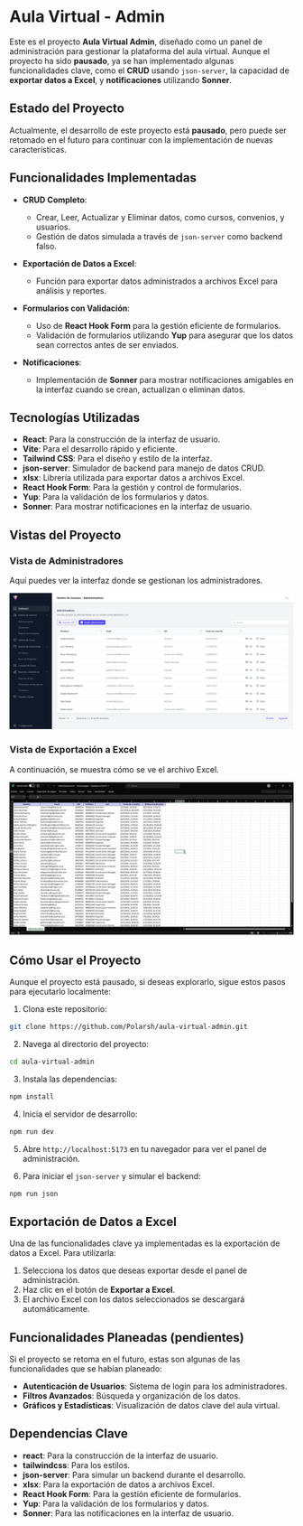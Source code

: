 # Aula Virtual - Admin

Este es el proyecto **Aula Virtual Admin**, diseñado como un panel de administración para gestionar la plataforma del aula virtual. Aunque el proyecto ha sido **pausado**, ya se han implementado algunas funcionalidades clave, como el **CRUD** usando `json-server`, la capacidad de **exportar datos a Excel**, y **notificaciones** utilizando **Sonner**.

## Estado del Proyecto

Actualmente, el desarrollo de este proyecto está **pausado**, pero puede ser retomado en el futuro para continuar con la implementación de nuevas características.

## Funcionalidades Implementadas

- **CRUD Completo**: 
  - Crear, Leer, Actualizar y Eliminar datos, como cursos, convenios, y usuarios.
  - Gestión de datos simulada a través de `json-server` como backend falso.
  
- **Exportación de Datos a Excel**:
  - Función para exportar datos administrados a archivos Excel para análisis y reportes.

- **Formularios con Validación**: 
  - Uso de **React Hook Form** para la gestión eficiente de formularios.
  - Validación de formularios utilizando **Yup** para asegurar que los datos sean correctos antes de ser enviados.

- **Notificaciones**:
  - Implementación de **Sonner** para mostrar notificaciones amigables en la interfaz cuando se crean, actualizan o eliminan datos.

## Tecnologías Utilizadas

- **React**: Para la construcción de la interfaz de usuario.
- **Vite**: Para el desarrollo rápido y eficiente.
- **Tailwind CSS**: Para el diseño y estilo de la interfaz.
- **json-server**: Simulador de backend para manejo de datos CRUD.
- **xlsx**: Librería utilizada para exportar datos a archivos Excel.
- **React Hook Form**: Para la gestión y control de formularios.
- **Yup**: Para la validación de los formularios y datos.
- **Sonner**: Para mostrar notificaciones en la interfaz de usuario.

## Vistas del Proyecto

### Vista de Administradores
Aquí puedes ver la interfaz donde se gestionan los administradores.

![Vista de Administradores](./screenshots/Administradores.png)

### Vista de Exportación a Excel
A continuación, se muestra cómo se ve el archivo Excel.

![Exportación a Excel](./screenshots/exportar_excel.png)

## Cómo Usar el Proyecto

Aunque el proyecto está pausado, si deseas explorarlo, sigue estos pasos para ejecutarlo localmente:

1. Clona este repositorio:

```bash
git clone https://github.com/Polarsh/aula-virtual-admin.git
```

2. Navega al directorio del proyecto:

```bash
cd aula-virtual-admin
```

3. Instala las dependencias:

```bash
npm install
```

4. Inicia el servidor de desarrollo:

```bash
npm run dev
```

5. Abre `http://localhost:5173` en tu navegador para ver el panel de administración.

6. Para iniciar el `json-server` y simular el backend:

```bash
npm run json
```

## Exportación de Datos a Excel

Una de las funcionalidades clave ya implementadas es la exportación de datos a Excel. Para utilizarla:

1. Selecciona los datos que deseas exportar desde el panel de administración.
2. Haz clic en el botón de **Exportar a Excel**.
3. El archivo Excel con los datos seleccionados se descargará automáticamente.

## Funcionalidades Planeadas (pendientes)

Si el proyecto se retoma en el futuro, estas son algunas de las funcionalidades que se habían planeado:

- **Autenticación de Usuarios**: Sistema de login para los administradores.
- **Filtros Avanzados**: Búsqueda y organización de los datos.
- **Gráficos y Estadísticas**: Visualización de datos clave del aula virtual.

## Dependencias Clave

- **react**: Para la construcción de la interfaz de usuario.
- **tailwindcss**: Para los estilos.
- **json-server**: Para simular un backend durante el desarrollo.
- **xlsx**: Para la exportación de datos a archivos Excel.
- **React Hook Form**: Para la gestión eficiente de formularios.
- **Yup**: Para la validación de los formularios y datos.
- **Sonner**: Para las notificaciones en la interfaz de usuario.
